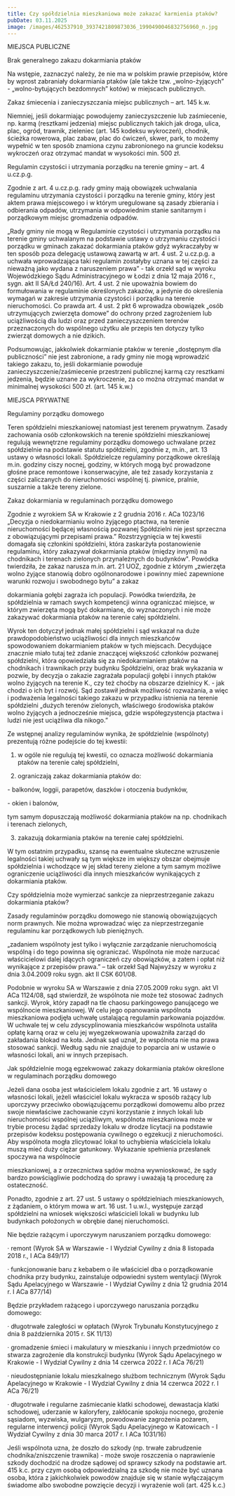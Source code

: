 ```yaml
---
title: Czy spółdzielnia mieszkaniowa może zakazać karmienia ptaków?
pubDate: 03.11.2025
image: /images/462537910_3937421809873036_1990490046832756960_n.jpg
---
```

MIEJSCA PUBLICZNE

Brak generalnego zakazu dokarmiania ptaków

Na wstępie, zaznaczyć należy, że nie ma w polskim prawie przepisów, które by wprost zabraniały dokarmiania ptaków (ale także tzw. „wolno-żyjących” - „wolno-bytujących bezdomnych” kotów) w miejscach publicznych.

Zakaz śmiecenia i zanieczyszczania miejsc publicznych – art. 145 k.w.

Niemniej, jeśli dokarmiając powodujemy zanieczyszczenie lub zaśmiecenie, np. karmą (resztkami jedzenia) miejsc publicznych takich jak droga, ulica, plac, ogród, trawnik, zieleniec (art. 145 kodeksu wykroczeń), chodnik, ścieżka rowerowa, plac zabaw, plac do ćwiczeń, skwer, park, to możemy wypełnić w ten sposób znamiona czynu zabronionego na gruncie kodeksu wykroczeń oraz otrzymać mandat w wysokości min. 500 zł.

Regulamin czystości i utrzymania porządku na terenie gminy – art. 4 u.cz.p.g.

Zgodnie z art. 4 u.cz.p.g. rady gminy mają obowiązek uchwalania regulaminu utrzymania czystości i porządku na terenie gminy, który jest aktem prawa miejscowego i w którym uregulowane są zasady zbierania i odbierania odpadów, utrzymania w odpowiednim stanie sanitarnym i porządkowym miejsc gromadzenia odpadów.

„Rady gminy nie mogą w Regulaminie czystości i utrzymania porządku na terenie gminy uchwalanym na podstawie ustawy o utrzymaniu czystości i porządku w gminach zakazać dokarmiania ptaków gdyż wykraczałyby w ten sposób poza delegację ustawową zawartą w art. 4 ust. 2 u.cz.p.g. a uchwała wprowadzająca taki regulamin zostałyby uznana w tej części za nieważną jako wydana z naruszeniem prawa” - tak orzekł sąd w wyroku Wojewódzkiego Sądu Administracyjnego w Łodzi z dnia 12 maja 2016 r., sygn. akt II SA/Łd 240/16). Art. 4 ust. 2 nie upoważnia bowiem do formułowania w regulaminie określonych zakazów, a jedynie do określenia wymagań w zakresie utrzymania czystości i porządku na terenie nieruchomości. Co prawda art. 4 ust. 2 pkt 6 wprowadza obowiązek „osób utrzymujących zwierzęta domowe” do ochrony przed zagrożeniem lub uciążliwością dla ludzi oraz przed zanieczyszczeniem terenów przeznaczonych do wspólnego użytku ale przepis ten dotyczy tylko zwierząt domowych a nie dzikich.

Podsumowując, jakkolwiek dokarmianie ptaków w terenie „dostępnym dla publiczności” nie jest zabronione, a rady gminy nie mogą wprowadzić takiego zakazu, to, jeśli dokarmianie powoduje zanieczyszczenie/zaśmiecenie przestrzeni publicznej karmą czy resztkami jedzenia, będzie uznane za wykroczenie, za co można otrzymać mandat w minimalnej wysokości 500 zł. (art. 145 k.w.)

MIEJSCA PRYWATNE

Regulaminy porządku domowego

Teren spółdzielni mieszkaniowej natomiast jest terenem prywatnym. Zasady zachowania osób członkowskich na terenie spółdzielni mieszkaniowej regulują wewnętrzne regulaminy porządku domowego uchwalane przez spółdzielnie na podstawie statutu spółdzielni, zgodnie z, m.in., art. 13 ustawy o własności lokali. Spółdzielcze regulaminy porządkowe określają m.in. godziny ciszy nocnej, godziny, w których mogą być prowadzone głośne prace remontowe i konserwacyjne, ale też zasady korzystania z części zaliczanych do nieruchomości wspólnej tj. piwnice, pralnie, suszarnie a także tereny zielone.

Zakaz dokarmiania w regulaminach porządku domowego

Zgodnie z wyrokiem SA w Krakowie z 2 grudnia 2016 r. ACa 1023/16 „Decyzja o niedokarmianiu wolno żyjącego ptactwa, na terenie nieruchomości będącej własnością pozwanej Spółdzielni nie jest sprzeczna z obowiązującymi przepisami prawa.” Rozstrzygnięcia w tej kwestii domagała się członkini spółdzielni, która zaskarżyła postanowienie regulaminu, który zakazywał dokarmiania ptaków (między innymi) na chodnikach i terenach zielonych przynależnych do budynków". Powódka twierdziła, że zakaz narusza m.in. art. 21 UOZ, zgodnie z którym „zwierzęta wolno żyjące stanowią dobro ogólnonarodowe i powinny mieć zapewnione warunki rozwoju i swobodnego bytu” a zakaz

dokarmiania gołębi zagraża ich populacji. Powódka twierdziła, że spółdzielnia w ramach swych kompetencji winna ograniczać miejsce, w którym zwierzęta mogą być dokarmiane, do wyznaczonych i nie może zakazywać dokarmiania ptaków na terenie całej spółdzielni.

Wyrok ten dotyczył jednak małej spółdzielni i sąd wskazał na duże prawdopodobieństwo uciążliwości dla innych mieszkańców spowodowaniem dokarmianiem ptaków w tych miejscach. Decydujące znacznie miało tutaj też zdanie znaczącej większość członków pozwanej spółdzielni, która opowiedziała się za niedokarmianiem ptaków na chodnikach i trawnikach przy budynku Spółdzielni, oraz brak wykazania w pozwie, by decyzja o zakazie zagrażała populacji gołębi i innych ptaków wolno żyjących na terenie K., czy też choćby na obszarze dzielnicy K. - jak chodzi o ich byt i rozwój. Sąd zostawił jednak możliwość rozważania, a więc i podważenia legalności takiego zakazu w przypadku istnienia na terenie spółdzielni „dużych terenów zielonych, właściwego środowiska ptaków wolno żyjących a jednocześnie miejsca, gdzie współegzystencja ptactwa i ludzi nie jest uciążliwa dla nikogo.”

Ze wstępnej analizy regulaminów wynika, że spółdzielnie (wspólnoty) prezentują różne podejście do tej kwestii:

1) w ogóle nie regulują tej kwestii, co oznacza możliwość dokarmiania ptaków na terenie całej spółdzielni,

2) ograniczają zakaz dokarmiania ptaków do:

\- balkonów, loggii, parapetów, daszków i otoczenia budynków,

\- okien i balonów,

tym samym dopuszczają możliwość dokarmiania ptaków na np. chodnikach i terenach zielonych,

3) zakazują dokarmiania ptaków na terenie całej spółdzielni.

W tym ostatnim przypadku, szansę na ewentualne skuteczne wzruszenie legalności takiej uchwały są tym większe im większy obszar obejmuje spółdzielnia i wchodzące w jej skład tereny zielone a tym samym możliwe ograniczenie uciążliwości dla innych mieszkańców wynikających z dokarmiania ptaków.

Czy spółdzielnia może wymierzać sankcje za nieprzestrzeganie zakazu dokarmiania ptaków?

Zasady regulaminów porządku domowego nie stanowią obowiązujących norm prawnych. Nie można wprowadzać więc za nieprzestrzeganie regulaminu kar porządkowych lub pieniężnych.

„zadaniem wspólnoty jest tylko i wyłącznie zarządzanie nieruchomością wspólną i do tego powinna się ograniczać. Wspólnota nie może narzucać właścicielowi dalej idących ograniczeń czy obowiązków, a zatem i opłat niż wynikające z przepisów prawa.” – tak orzekł Sąd Najwyższy w wyroku z dnia 3.04.2009 roku sygn. akt II CSK 601/08.

Podobnie w wyroku SA w Warszawie z dnia 27.05.2009 roku sygn. akt VI ACa 1124/08, sąd stwierdził, że wspólnota nie może też stosować żadnych sankcji. Wyrok, który zapadł na tle chaosu parkingowego panującego we wspólnocie mieszkaniowej. W celu jego opanowania wspólnota mieszkaniowa podjęła uchwałę ustalającą regulamin parkowania pojazdów. W uchwale tej w celu zdyscyplinowania mieszkańców wspólnota ustaliła opłatę karną oraz w celu jej wyegzekwowania upoważniła zarząd do zakładania blokad na koła. Jednak sąd uznał, że wspólnota nie ma prawa stosować sankcji. Według sądu nie znajduje to poparcia ani w ustawie o własności lokali, ani w innych przepisach.

Jak spółdzielnie mogą egzekwować zakazy dokarmiania ptaków określone w regulaminach porządku domowego

Jeżeli dana osoba jest właścicielem lokalu zgodnie z art. 16 ustawy o własności lokali, jeżeli właściciel lokalu wykracza w sposób rażący lub uporczywy przeciwko obowiązującemu porządkowi domowemu albo przez swoje niewłaściwe zachowanie czyni korzystanie z innych lokali lub nieruchomości wspólnej uciążliwym, wspólnota mieszkaniowa może w trybie procesu żądać sprzedaży lokalu w drodze licytacji na podstawie przepisów kodeksu postępowania cywilnego o egzekucji z nieruchomości. Aby wspólnota mogła zlicytować lokal to uchybienia właściciela lokalu muszą mieć duży ciężar gatunkowy. Wykazanie spełnienia przesłanek spoczywa na wspólnocie

mieszkaniowej, a z orzecznictwa sądów można wywnioskować, że sądy bardzo powściągliwie podchodzą do sprawy i uważają tą procedurę za ostateczność.

Ponadto, zgodnie z art. 27 ust. 5 ustawy o spółdzielniach mieszkaniowych, z żądaniem, o którym mowa w art. 16 ust. 1 u.w.l., występuje zarząd spółdzielni na wniosek większości właścicieli lokali w budynku lub budynkach położonych w obrębie danej nieruchomości.

Nie będzie rażącym i uporczywym naruszaniem porządku domowego:

· remont (Wyrok SA w Warszawie - I Wydział Cywilny z dnia 8 listopada 2018 r., I ACa 849/17)

· funkcjonowanie baru z kebabem o ile właściciel dba o porządkowanie chodnika przy budynku, zainstaluje odpowiedni system wentylacji (Wyrok Sądu Apelacyjnego w Warszawie - I Wydział Cywilny z dnia 12 grudnia 2014 r. I ACa 877/14)

Będzie przykładem rażącego i uporczywego naruszania porządku domowego:

· długotrwałe zaległości w opłatach (Wyrok Trybunału Konstytucyjnego z dnia 8 października 2015 r. SK 11/13)

· gromadzenie śmieci i makulatury w mieszkaniu i innych przedmiotów co stwarza zagrożenie dla konstrukcji budynku (Wyrok Sądu Apelacyjnego w Krakowie - I Wydział Cywilny z dnia 14 czerwca 2022 r. I ACa 76/21)

· nieudostępnianie lokalu mieszkalnego służbom technicznym (Wyrok Sądu Apelacyjnego w Krakowie - I Wydział Cywilny z dnia 14 czerwca 2022 r. I ACa 76/21)

· długotrwałe i regularne zaśmiecanie klatki schodowej, dewastacja klatki schodowej, uderzanie w kaloryfery, zakłócanie spokoju nocnego, grożenie sąsiadom, wyzwiska, wulgaryzm, powodowanie zagrożenia pożarem, regularne interwencji policji (Wyrok Sądu Apelacyjnego w Katowicach - I Wydział Cywilny z dnia 30 marca 2017 r. I ACa 1031/16)

Jeśli wspólnota uzna, że doszło do szkody (np. trwałe zabrudzenie chodnika/zniszczenie trawnika) - może swoje roszczenia o naprawienie szkody dochodzić na drodze sądowej od sprawcy szkody na podstawie art. 415 k.c. przy czym osobą odpowiedzialną za szkodę nie może być uznana osoba, która z jakichkolwiek powodów znajduje się w stanie wyłączającym świadome albo swobodne powzięcie decyzji i wyrażenie woli (art. 425 k.c.)
